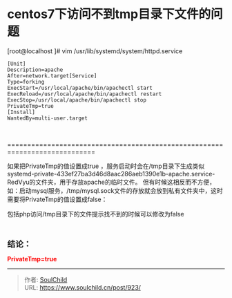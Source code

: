 # centos7下访问不到tmp目录下文件的问题

<!--more-->
<div></div>
<div>[root@localhost ]# vim /usr/lib/systemd/system/httpd.service</div>
<div>
<pre class="line-numbers" data-start="1"><code class="language-bash">[Unit]
Description=apache
After=network.target[Service]
Type=forking
ExecStart=/usr/local/apache/bin/apachectl start
ExecReload=/usr/local/apache/bin/apachectl restart
ExecStop=/usr/local/apache/bin/apachectl stop
PrivateTmp=true
[Install]
WantedBy=multi-user.target</code></pre>
&nbsp;

</div>
<div>

============================================================================

如果把PrivateTmp的值设置成true ，服务启动时会在/tmp目录下生成类似systemd-private-433ef27ba3d46d8aac286aeb1390e1b-apache.service-RedVyu的文件夹，用于存放apache的临时文件。
但有时候这相反而不方便，如：启动mysql服务，/tmp/mysql.sock文件的存放就会放到私有文件夹中，这时需要将PrivateTmp的值设置成false：

包括php访问/tmp目录下的文件提示找不到的时候可以修改为false

&nbsp;

<span style="font-size: 14pt;"><strong>结论：</strong></span>

<strong><span style="color: #ff0000;">PrivateTmp=true</span></strong>

</div>


---

> 作者: [SoulChild](https://www.soulchild.cn)  
> URL: https://www.soulchild.cn/post/923/  

